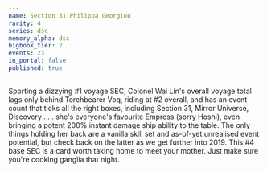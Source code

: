```yaml
---
name: Section 31 Philippa Georgiou
rarity: 4
series: dsc
memory_alpha: dsc
bigbook_tier: 2
events: 23
in_portal: false
published: true
---
```


Sporting a dizzying #1 voyage SEC, Colonel Wai Lin's overall voyage total lags only behind Torchbearer Voq, riding at #2 overall, and has an event count that ticks all the right boxes, including Section 31, Mirror Universe, Discovery . . . she's everyone's favourite Empress (sorry Hoshi), even bringing a potent 200% instant damage ship ability to the table. The only things holding her back are a vanilla skill set and as-of-yet unrealised event potential, but check back on the latter as we get further into 2019. This #4 base SEC is a card worth taking home to meet your mother. Just make sure you're cooking ganglia that night.
